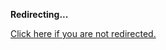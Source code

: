 <!DOCTYPE html>
<html>
<head>
<title>Redirecting...</title>
<link rel="canonical" href="http://blog.jle.im/entry/an-open-list-of-functions-to-compose-functions.md"/>
<meta http-equiv="content-type" content="text/html; charset=utf-8" />
<meta http-equiv="refresh" content="0; url=#{destination_path}" />
</head>
<body>
  <p><strong>Redirecting...</strong></p>
  <p><a href='http://blog.jle.im/entry/an-open-list-of-functions-to-compose-functions.md'>Click here if you are not redirected.</a></p>
  <script>
    document.location.href = "http://blog.jle.im/entry/an-open-list-of-functions-to-compose-functions.md";
  </script>
</body>
</html>
